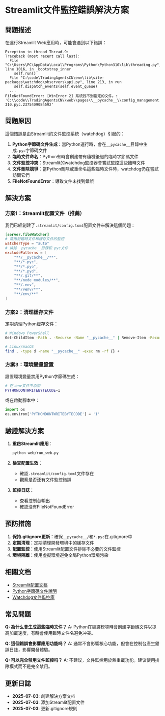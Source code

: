 # Streamlit文件監控錯誤解決方案

## 問題描述

在運行Streamlit Web應用時，可能會遇到以下錯誤：

```
Exception in thread Thread-9:
Traceback (most recent call last):
  File "C:\Users\PC\AppData\Local\Programs\Python\Python310\lib\threading.py", line 1016, in _bootstrap_inner
    self.run()
  File "C:\code\TradingAgentsCN\env\lib\site-packages\watchdog\observers\api.py", line 213, in run
    self.dispatch_events(self.event_queue)
  ...
FileNotFoundError: [WinError 2] 系統找不到指定的文件。: 'C:\\code\\TradingAgentsCN\\web\\pages\\__pycache__\\config_management.cpython-310.pyc.2375409084592'
```

## 問題原因

這個錯誤是由Streamlit的文件監控系統（watchdog）引起的：

1. **Python字節碼文件生成**：當Python運行時，會在`__pycache__`目錄中生成`.pyc`字節碼文件
2. **臨時文件命名**：Python有時會創建帶有隨機後缀的臨時字節碼文件
3. **文件監控冲突**：Streamlit的watchdog監控器會嘗試監控這些臨時文件
4. **文件刪除競爭**：當Python刪除或重命名這些臨時文件時，watchdog仍在嘗試訪問它們
5. **FileNotFoundError**：導致文件未找到錯誤

## 解決方案

### 方案1：Streamlit配置文件（推薦）

我們已經創建了`.streamlit/config.toml`配置文件來解決這個問題：

```toml
[server.fileWatcher]
# 禁用對臨時文件和緩存文件的監控
watcherType = "auto"
# 排除__pycache__目錄和.pyc文件
excludePatterns = [
    "**/__pycache__/**",
    "**/*.pyc",
    "**/*.pyo",
    "**/*.pyd",
    "**/.git/**",
    "**/node_modules/**",
    "**/.env",
    "**/venv/**",
    "**/env/**"
]
```

### 方案2：清理緩存文件

定期清理Python緩存文件：

```bash
# Windows PowerShell
Get-ChildItem -Path . -Recurse -Name "__pycache__" | Remove-Item -Recurse -Force

# Linux/macOS
find . -type d -name "__pycache__" -exec rm -rf {} +
```

### 方案3：環境變量設置

設置環境變量禁用Python字節碼生成：

```bash
# 在.env文件中添加
PYTHONDONTWRITEBYTECODE=1
```

或在啟動腳本中：

```python
import os
os.environ['PYTHONDONTWRITEBYTECODE'] = '1'
```

## 驗證解決方案

1. **重啟Streamlit應用**：
   ```bash
   python web/run_web.py
   ```

2. **檢查配置生效**：
   - 確認`.streamlit/config.toml`文件存在
   - 觀察是否还有文件監控錯誤

3. **監控日誌**：
   - 查看控制台輸出
   - 確認没有FileNotFoundError

## 預防措施

1. **保持.gitignore更新**：確保`__pycache__/`和`*.pyc`在.gitignore中
2. **定期清理**：定期清理開發環境中的緩存文件
3. **配置監控**：使用Streamlit配置文件排除不必要的文件監控
4. **環境隔離**：使用虛擬環境避免全局Python環境污染

## 相關文档

- [Streamlit配置文档](https://docs.streamlit.io/library/advanced-features/configuration)
- [Python字節碼文件說明](https://docs.python.org/3/tutorial/modules.html#compiled-python-files)
- [Watchdog文件監控庫](https://python-watchdog.readthedocs.io/)

## 常见問題

**Q: 為什么會生成這些臨時文件？**
A: Python在編譯模塊時會創建字節碼文件以提高加載速度，有時會使用臨時文件名避免冲突。

**Q: 這個錯誤會影響應用功能吗？**
A: 通常不會影響核心功能，但會在控制台產生錯誤日誌，影響開發體驗。

**Q: 可以完全禁用文件監控吗？**
A: 不建议，文件監控用於熱重載功能。建议使用排除模式而不是完全禁用。

## 更新日誌

- **2025-07-03**: 創建解決方案文档
- **2025-07-03**: 添加Streamlit配置文件
- **2025-07-03**: 更新.gitignore規則